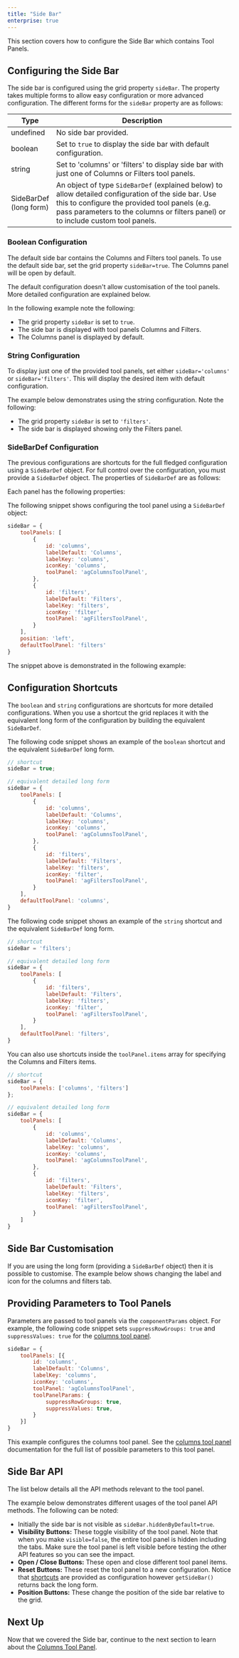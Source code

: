 ```yaml
---
title: "Side Bar"
enterprise: true
---
```


This section covers how to configure the Side Bar which contains Tool Panels.

## Configuring the Side Bar

The side bar is configured using the grid property `sideBar`. The property takes multiple forms to allow easy configuration or more advanced configuration. The different forms for the `sideBar` property are as follows:

| Type                       | Description                                                                                        |
| -------------------------- | -------------------------------------------------------------------------------------------------- |
| undefined                  | No side bar provided.                                                                              |
| boolean                    | Set to `true` to display the side bar with default configuration.                       |
| string                     | Set to 'columns' or 'filters' to display side bar with just one of Columns or Filters tool panels. |
| SideBarDef<br/>(long form) | An object of type `SideBarDef` (explained below) to allow detailed configuration of the side bar. Use this to configure the provided tool panels (e.g. pass parameters to the columns or filters panel) or to include custom tool panels. |
    

### Boolean Configuration

The default side bar contains the Columns and Filters tool panels. To use the default side bar, set the grid property `sideBar=true`. The Columns panel will be open by default.

The default configuration doesn't allow customisation of the tool panels. More detailed configuration are explained below.

In the following example note the following:

- The grid property `sideBar` is set to `true`.
- The side bar is displayed with tool panels Columns and Filters.
- The Columns panel is displayed by default.

<grid-example title='Boolean Configuration' name='boolean-configuration' type='generated' options='{ "enterprise": true }'></grid-example>

### String Configuration

To display just one of the provided tool panels, set either `sideBar='columns'` or `sideBar='filters'`. This will display the desired item with default configuration.

The example below demonstrates using the string configuration. Note the following:

- The grid property `sideBar` is set to `'filters'`.
- The side bar is displayed showing only the Filters panel.

<grid-example title='Side Bar - Only Filters' name='only-filters' type='generated' options='{ "enterprise": true }'></grid-example>

### SideBarDef Configuration

The previous configurations are shortcuts for the full fledged configuration using a `SideBarDef` object. For full control over the configuration, you must provide a `SideBarDef` object. The properties of `SideBarDef` are as follows:

<api-documentation source='side-bar/resources/sideBar.json' section='sideBarProperties'></api-documentation>

Each panel has the following properties:

<api-documentation source='side-bar/resources/sideBar.json' section='toolPanelProperties'></api-documentation>

The following snippet shows configuring the tool panel using a `SideBarDef` object:

```js
sideBar = {
    toolPanels: [
        {
            id: 'columns',
            labelDefault: 'Columns',
            labelKey: 'columns',
            iconKey: 'columns',
            toolPanel: 'agColumnsToolPanel',
        },
        {
            id: 'filters',
            labelDefault: 'Filters',
            labelKey: 'filters',
            iconKey: 'filter',
            toolPanel: 'agFiltersToolPanel',
        }
    ],
    position: 'left',
    defaultToolPanel: 'filters'
}
```

The snippet above is demonstrated in the following example:

<grid-example title='SideBarDef' name='sideBarDef' type='generated' options='{ "enterprise": true, "exampleHeight": 600 }'></grid-example>

## Configuration Shortcuts

The `boolean` and `string` configurations are shortcuts for more detailed configurations. When you use a shortcut the grid replaces it with the equivalent long form of the configuration by building the equivalent `SideBarDef`.

The following code snippet shows an example of the `boolean` shortcut and the equivalent `SideBarDef` long form.

```js
// shortcut
sideBar = true;

// equivalent detailed long form
sideBar = {
    toolPanels: [
        {
            id: 'columns',
            labelDefault: 'Columns',
            labelKey: 'columns',
            iconKey: 'columns',
            toolPanel: 'agColumnsToolPanel',
        },
        {
            id: 'filters',
            labelDefault: 'Filters',
            labelKey: 'filters',
            iconKey: 'filter',
            toolPanel: 'agFiltersToolPanel',
        }
    ],
    defaultToolPanel: 'columns',
}
```

The following code snippet shows an example of the `string` shortcut and the equivalent `SideBarDef` long form.

```js
// shortcut
sideBar = 'filters';

// equivalent detailed long form
sideBar = {
    toolPanels: [
        {
            id: 'filters',
            labelDefault: 'Filters',
            labelKey: 'filters',
            iconKey: 'filter',
            toolPanel: 'agFiltersToolPanel',
        }
    ],
    defaultToolPanel: 'filters',
}
```

You can also use shortcuts inside the `toolPanel.items` array for specifying the Columns and Filters items.

```js
// shortcut
sideBar = {
    toolPanels: ['columns', 'filters']
};

// equivalent detailed long form
sideBar = {
    toolPanels: [
        {
            id: 'columns',
            labelDefault: 'Columns',
            labelKey: 'columns',
            iconKey: 'columns',
            toolPanel: 'agColumnsToolPanel',
        },
        {
            id: 'filters',
            labelDefault: 'Filters',
            labelKey: 'filters',
            iconKey: 'filter',
            toolPanel: 'agFiltersToolPanel',
        }
    ]
}
```

## Side Bar Customisation

If you are using the long form (providing a `SideBarDef` object) then it is possible to customise. The example below shows changing the label and icon for the columns and filters tab.

<grid-example title='Side Bar Fine Tuning' name='fine-tuning' type='generated' options='{ "enterprise": true }'></grid-example>

## Providing Parameters to Tool Panels

Parameters are passed to tool panels via the `componentParams` object. For example, the following code snippet sets `suppressRowGroups: true` and `suppressValues: true` for the [columns tool panel](../tool-panel-columns/).

```js
sideBar = {
    toolPanels: [{
        id: 'columns',
        labelDefault: 'Columns',
        labelKey: 'columns',
        iconKey: 'columns',
        toolPanel: 'agColumnsToolPanel',
        toolPanelParams: {
            suppressRowGroups: true,
            suppressValues: true,
        }
    }]
}
```

This example configures the columns tool panel. See the [columns tool panel](../tool-panel-columns/) documentation for the full list of possible parameters to this tool panel.

## Side Bar API

The list below details all the API methods relevant to the tool panel.

<api-documentation source='side-bar/resources/sideBar.json' section='toolPanelApi'></api-documentation>

The example below demonstrates different usages of the tool panel API methods. The following can be noted:

- Initially the side bar is not visible as `sideBar.hiddenByDefault=true`.
- **Visibility Buttons:** These toggle visibility of the tool panel. Note that when you make `visible=false`, the entire tool panel is hidden including the tabs. Make sure the tool panel is left visible before testing the other API features so you can see the impact.
- **Open / Close Buttons:** These open and close different tool panel items.
- **Reset Buttons:** These reset the tool panel to a new configuration. Notice that [shortcuts](#shortcuts) are provided as configuration however `getSideBar()` returns back the long form.
- **Position Buttons:** These change the position of the side bar relative to the grid.


<grid-example title='Side Bar API' name='api' type='generated' options='{ "enterprise": true, "exampleHeight": 630 }'></grid-example>

## Next Up

Now that we covered the Side bar, continue to the next section to learn about the [Columns Tool Panel](../tool-panel-columns/).

